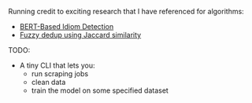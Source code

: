 Running credit to exciting research that I have referenced for algorithms:

- [BERT-Based Idiom Detection](https://github.com/siddharthyayavaram/BERT-Based-Idiom-Detection/tree/main)
- [Fuzzy dedup using Jaccard similarity](https://blog.nelhage.com/post/fuzzy-dedup/)

TODO: 
- A tiny CLI that lets you:
    - run scraping jobs
    - clean data
    - train the model on some specified dataset
